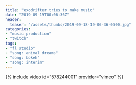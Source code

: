 ```yaml
---
title: "exodrifter tries to make music"
date: "2019-09-19T00:06:36Z"
header:
  teaser: "/assets/thumbs/2019-09-18-19-06-36-0500.jpg"
categories:
- "music production"
- "twitch"
tags:
- "fl studio"
- "song: animal dreams"
- "song: bokeh"
- "song: interim"
---
```

{% include video id="578244001" provider="vimeo" %}
